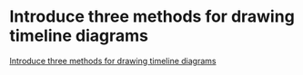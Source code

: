 # Introduce three methods for drawing timeline diagrams
[Introduce three methods for drawing timeline diagrams](https://aiwithcloud.com/2022/09/19/introduce_three_methods_for_drawing_timeline_diagrams/)